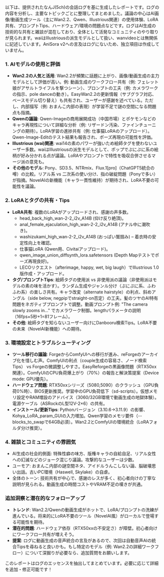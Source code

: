 以下は、提供されたなんJ(5ch)の会話ログを基に生成したレポートです。ログの内容を分析し、主要なトピックごとに整理してまとめました。議論の中心はAI画像/動画生成ツール（主にWan2.2、Qwen、Illustrious関連）の使用体験、LoRA共有、プロンプトTips、ハードウェア/環境の問題点などです。ログはAI生成の技術的な共有と雑談が混在しており、全体として活発なコミュニティのやり取りが見られます。waiはIllustriousの派生モデルとして扱い、wanvideoとは無関係に記述しています。AniSora v2への言及はログにないため、独立項目は作成していません。

### 1. AIモデルの使用と評価
- **Wan2.2の人気と活用**: Wan2.2が頻繁に話題に上がり、画像/動画生成の主力モデルとして評価が高い。例: 動画生成のワークフロー共有（例: フェレット娘がアサルトライフルを撃つシーン）、プロンプトの工夫（例: カメラワークの指示、pole danceの動き）。EasyWan2.2の更新情報（サブグラフ対応、ベースモデル切り替え）も共有され、ユーザーが感謝を述べている。ただし、内部描写（例: おまんこ内部の表現）が学習不足で謎の空間になる問題点も指摘。
- **Qwenの議論**: Qwen-Imageの商用展開成功（中国市場）とポケモンなどのキャラ再現性について詳細な分析（例: リザードン汚染、ファインチューニングの期待）。LoRA学習の進捗共有（例: 仕事猫LoRAのアップロード）。Qwen-Image-Editのテスト結果も報告され、ポーズ再現の可能性を評価。
- **Illustrious (wai)関連**: wai14の素のパワーが強いため絵師タグを使わないユーザー多数。waiはIllustriousの派生モデルとして、ポップでぷにぷに系の絵柄が好み分かれる点が議論。LoRAやプロンプトで特性を吸収合併させるマージ派の意見も。
- **その他のモデル**: Pony、SD3.5、NTRmix、Flux.1[pro]（ChatGPT5統合の噂）の比較。リアル系 vs 二次系の使い分け、指の破綻問題（Ponyで多い）が指摘。NovelAIの新機能（キャラ一貫性維持）が期待され、LoRA不要の可能性を議論。

### 2. LoRAとタグの共有・Tips
- **LoRA共有**: 複数のLoRAがアップロードされ、感謝の声多数。
  - head_back_high_wan-2-2_i2v_A14B (仰け反り絶頂)。
  - anal_female_ejaculation_high_wan-2-2_i2v_A14B (アナル中に潮吹き)。
  - washizukami_high_wan-2-2_i2v_A14B (おっぱい鷲掴み) – 着衣時の安定性向上を確認。
  - 仕事猫LoRA (Qwen用、Civitaiアップロード)。
  - qwen_image_union_diffsynth_lora.safetensors (Depth Mapテストでポーズ再現良好)。
  - LECOリクエスト（afterimage, happy, wet, big laugh）でIllustrious 1.0版作成・アップロード。
- **タグ/プロンプトTips**: 絵師タグの使用派 vs 非使用派の議論（非使用派はモデルの素の味を活かす）。ランダム生成やジャンル分け（ぷにぷに系、ふわふわ系）の楽しさ共有。キャラ改変（alternate hairstyle）の利点、斜めアングル（side below, negpipでstraight-on否定）の工夫。髪のツヤのAI特有問題をネガティブプロンプトで調整。動画プロンプト例: "The camera slowly zooms in..." でカメラワーク制御。lengthパラメータの説明（16fps×5秒+1=81フレーム）。
- **その他**: 絵師タグを知らないユーザー向けにDanbooru検索Tips。LoRA不要の未来（NovelAI新機能）への期待。

### 3. 環境設定とトラブルシューティング
- **ツール移行の議論**: ForgeからComfyUIへの移行が進み、reForgeのアーカイブ化を惜しむ声。ComfyUIの利点（couple生成の容易さ、ノード検索Tips） vs Forgeの微調整しやすさ。EasyReforgeの黒画像問題（RTX50xx関連）。ComfyUIのCPU負荷爆上がり（70%）の報告と解決策提案（Device mode: GPU優先）。
- **ハードウェア問題**: RTX50xxシリーズ（5080,5090）のクラッシュ（GPU負荷0%時）、BIOS更新推奨。学習中のGPU負荷低下（sd-scripts）。仮想メモリ設定やRAM増設のアドバイス（3060/32GB環境で動画生成の地獄体験）。電源ケーブル（ASRockのL型12V-2×6）の共有。
- **インストール/更新Tips**: Pythonバージョン（3.10.6→3.11.9）の影響、Kohya_LoRA_param_GUIの入力増加。Qwen学習のメモリ要件（--blocks_to_swapで64GB必須）。Wan2.2とComfyUIの環境統合（LoRAフォルダ分け推奨）。

### 4. 雑談とコミュニティの雰囲気
- AI生成の社会的側面: 特殊性癖の味方、版権キャラの自給自足、リアル女性への幻滅などのジョーク混じり議論。攻撃的なユーザーは少数。
- ユーモア: おまんこ内部の謎空間ネタ、アイドルうんこしない論、脳破壊思い出話。古いPC環境（Haswell, Skylake）の自虐。
- 全体のトーン: 技術共有が中心で、感謝のレスが多く、初心者向けの丁寧な説明が見られる。動画生成の時間コストやVRAM不足の嘆きが共通。

### 追加洞察と潜在的なフォローアップ
- **トレンド**: Wan2.2/Qwenの動画生成がホットで、LoRA/プロンプトの洗練が進んでいる。将来的にLoRA不要のツール（NovelAI風）がローカルで登場する可能性を期待。
- **潜在的問題**: ハードウェア依存（RTX50xxの不安定さ）が障壁。初心者向けにワークフロー共有が増えそう。
- **提案**: ログに動画生成の音声統合の言及があるので、次回は自動音声AIの統合Tipsを尋ねると良いかも。もし特定のモデル（例: Wan2.2の詳細ワークフロー）について深掘りが必要なら、追加質問をお願いします。

このレポートはログのエッセンスを抽出してまとめています。必要に応じて詳細を追加・修正可能です！